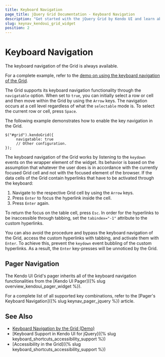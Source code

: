 ```yaml
---
title: Keyboard Navigation
page_title: jQuery Grid Documentation - Keyboard Navigation
description: "Get started with the jQuery Grid by Kendo UI and learn about the accessibility support it provides through its keyboard navigation functionality."
slug: keynav_kendoui_grid_widget
position: 2
---
```


# Keyboard Navigation

The keyboard navigation of the Grid is always available.

For a complete example, refer to the [demo on using the keyboard navigation of the Grid](https://demos.telerik.com/kendo-ui/web/grid/navigation.html).  

The Grid supports its keyboard navigation functionality through the `navigatable` option. When set to `true`, you can initially select a row or cell and then move within the Grid by using the `Arrow` keys. The navigation occurs at a cell level regardless of what the `selectable` mode is. To select the current row or cell, press `Space`.

The following example demonstrates how to enable the key navigation in the Grid.

    $("#grid").kendoGrid({
         navigatable: true
         // Other configuration.
    });

The keyboard navigation of the Grid works by listening to the `keydown` events on the wrapper element of the widget. Its behavior is based on the assumption that whatever the user does is in accordance with the currently focused Grid cell and not with the focused element of the browser. If the data cells of the Grid contain hyperlinks that have to be activated through the keyboard:

1. Navigate to the respective Grid cell by using the `Arrow` keys.
1. Press `Enter` to focus the hyperlink inside the cell.
1. Press `Enter` again.

To return the focus on the table cell, press `Esc`. In order for the hyperlinks to be inaccessible through tabbing, set the `tabindex="-1"` attribute to the custom hyperlinks.

You can also avoid the procedure and bypass the keyboard navigation of the Grid, access the custom hyperlinks with tabbing, and activate them with `Enter`. To achieve this, prevent the `keydown` event bubbling of the custom hyperlinks. As a result, the `Enter` key-presses will be unnoticed by the Grid.

## Pager Navigation

The Kendo UI Grid's pager inherits all of the keyboard navigation functionalities from the [Kendo UI Pager]({% slug overview_kendoui_pager_widget %}).

For a complete list of all supported key combinations, refer to the [Pager's Keyboard Navigation]({% slug keynav_pager_jquery %}) article.

## See Also

* [Keyboard Navigation by the Grid (Demo)](https://demos.telerik.com/kendo-ui/web/grid/navigation.html)
* [Keyboard Support in Kendo UI for jQuery]({% slug keyboard_shortcuts_accessibility_support %})
* [Accessibility in the Grid]({% slug keyboard_shortcuts_accessibility_support %})

